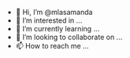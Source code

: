 - 👋 Hi, I’m @mlasamanda
- 👀 I’m interested in ...
- 🌱 I’m currently learning ...
- 💞️ I’m looking to collaborate on ...
- 📫 How to reach me ...

<!---
mlasamanda/mlasamanda is a ✨ special ✨ repository because its `README.md` (this file) appears on your GitHub profile.
You can click the Preview link to take a look at your changes.
--->
